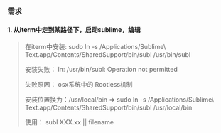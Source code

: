 ### 需求

#### 1. 从iterm中走到某路径下，启动sublime，编辑
> 在iterm中安装: sudo ln -s /Applications/Sublime\ Text.app/Contents/SharedSupport/bin/subl /usr/bin/subl
> 
> 安装失败： ln: /usr/bin/subl: Operation not permitted
> 
> 失败原因： osx系统中的 Rootless机制
> 
> 安装位置换为：/usr/local/bin => sudo ln -s /Applications/Sublime\ Text.app/Contents/SharedSupport/bin/subl /usr/local/bin
> 
> 使用： subl XXX.xx || filename
